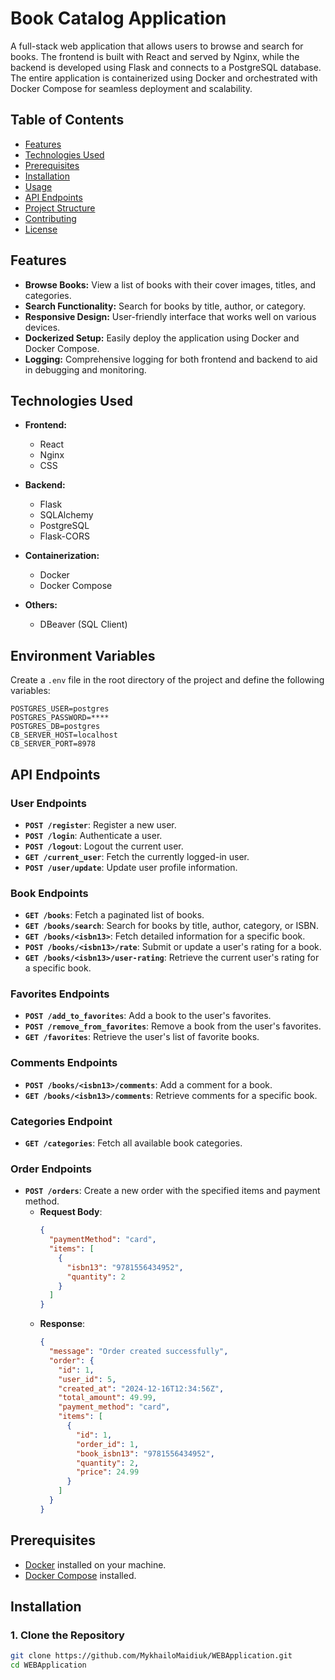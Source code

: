 # Book Catalog Application

A full-stack web application that allows users to browse and search for books. The frontend is built with React and served by Nginx, while the backend is developed using Flask and connects to a PostgreSQL database. The entire application is containerized using Docker and orchestrated with Docker Compose for seamless deployment and scalability.

## Table of Contents

- [Features](#features)
- [Technologies Used](#technologies-used)
- [Prerequisites](#prerequisites)
- [Installation](#installation)
- [Usage](#usage)
- [API Endpoints](#api-endpoints)
- [Project Structure](#project-structure)
- [Contributing](#contributing)
- [License](#license)

## Features

- **Browse Books:** View a list of books with their cover images, titles, and categories.
- **Search Functionality:** Search for books by title, author, or category.
- **Responsive Design:** User-friendly interface that works well on various devices.
- **Dockerized Setup:** Easily deploy the application using Docker and Docker Compose.
- **Logging:** Comprehensive logging for both frontend and backend to aid in debugging and monitoring.

## Technologies Used

- **Frontend:**
  - React
  - Nginx
  - CSS

- **Backend:**
  - Flask
  - SQLAlchemy
  - PostgreSQL
  - Flask-CORS

- **Containerization:**
  - Docker
  - Docker Compose

- **Others:**
  - DBeaver (SQL Client)

## Environment Variables

Create a `.env` file in the root directory of the project and define the following variables:

```env
POSTGRES_USER=postgres
POSTGRES_PASSWORD=****
POSTGRES_DB=postgres
CB_SERVER_HOST=localhost
CB_SERVER_PORT=8978
```

## API Endpoints

### User Endpoints
- **`POST /register`**: Register a new user.
- **`POST /login`**: Authenticate a user.
- **`POST /logout`**: Logout the current user.
- **`GET /current_user`**: Fetch the currently logged-in user.
- **`POST /user/update`**: Update user profile information.

### Book Endpoints
- **`GET /books`**: Fetch a paginated list of books.
- **`GET /books/search`**: Search for books by title, author, category, or ISBN.
- **`GET /books/<isbn13>`**: Fetch detailed information for a specific book.
- **`POST /books/<isbn13>/rate`**: Submit or update a user's rating for a book.
- **`GET /books/<isbn13>/user-rating`**: Retrieve the current user's rating for a specific book.

### Favorites Endpoints
- **`POST /add_to_favorites`**: Add a book to the user's favorites.
- **`POST /remove_from_favorites`**: Remove a book from the user's favorites.
- **`GET /favorites`**: Retrieve the user's list of favorite books.

### Comments Endpoints
- **`POST /books/<isbn13>/comments`**: Add a comment for a book.
- **`GET /books/<isbn13>/comments`**: Retrieve comments for a specific book.

### Categories Endpoint
- **`GET /categories`**: Fetch all available book categories.

### Order Endpoints
- **`POST /orders`**: Create a new order with the specified items and payment method.
  - **Request Body**:
    ```json
    {
      "paymentMethod": "card",
      "items": [
        {
          "isbn13": "9781556434952",
          "quantity": 2
        }
      ]
    }
    ```
  - **Response**:
    ```json
    {
      "message": "Order created successfully",
      "order": {
        "id": 1,
        "user_id": 5,
        "created_at": "2024-12-16T12:34:56Z",
        "total_amount": 49.99,
        "payment_method": "card",
        "items": [
          {
            "id": 1,
            "order_id": 1,
            "book_isbn13": "9781556434952",
            "quantity": 2,
            "price": 24.99
          }
        ]
      }
    }
    ```










## Prerequisites

- [Docker](https://www.docker.com/get-started) installed on your machine.
- [Docker Compose](https://docs.docker.com/compose/install/) installed.

## Installation

### 1. Clone the Repository

```bash
git clone https://github.com/MykhailoMaidiuk/WEBApplication.git
cd WEBApplication

